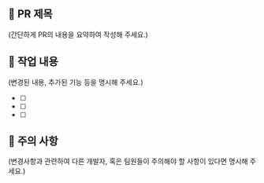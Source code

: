 ## 📝 PR 제목

(간단하게 PR의 내용을 요약하여 작성해 주세요.)

## 📑 작업 내용

(변경된 내용, 추가된 기능 등을 명시해 주세요.)

- [ ]
- [ ]
- [ ]

## 🚧 주의 사항

(변경사항과 관련하여 다른 개발자, 혹은 팀원들이 주의해야 할 사항이 있다면 명시해 주세요.)
